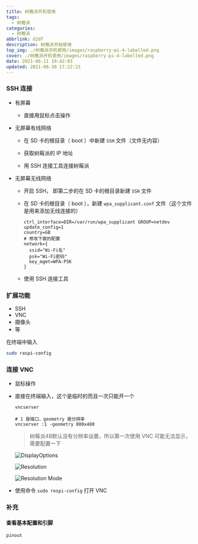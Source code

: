 ```yaml
---
title: 树莓派开机使用
tags:
  - 树莓派
categories:
  - 树莓派
abbrlink: d2df
description: 树莓派开始使用
top_img: ./树莓派开机使用/images/raspberry-pi-4-labelled.png
cover: ./树莓派开机使用/images/raspberry-pi-4-labelled.png
date: 2021-06-11 19:42:03
updated: 2021-08-30 17:22:23
---
```

### SSH 连接

- 有屏幕

  - 直接用鼠标点击操作

- 无屏幕有线网络

  - 在 SD 卡的根目录（ boot ）中新建 `SSH` 文件（文件无内容）

  - 获取树莓派的 IP 地址

  - 用 SSH 连接工具连接树莓派



- 无屏幕无线网络

  - 开启 SSH， 即第二步的在 SD 卡的根目录新建 `SSH` 文件

  - 在 SD 卡的根目录（ boot ），新建 `wpa_supplicant.conf` 文件（这个文件是用来添加无线连接的）

    ```config
    ctrl_interface=DIR=/var/run/wpa_supplicant GROUP=netdev
    update_config=1
    country=GB
    # 修改下面的配置
    network={
      ssid="Wi-Fi名"
      psk="Wi-Fi密码"
      key_mgmt=WPA-PSK
    }
    ```

  - 使用 SSH 连接工具

### 扩展功能

- SSH
- VNC
- 摄像头
- 等

在终端中输入

```bash
sudo raspi-config
```

### 连接 VNC

- 鼠标操作

- 直接在终端输入，这个是临时的而且一次只能开一个

  ```bash
  vncserver
  ```

  ```
  # 1 是端口，geometry 是分辨率
  vncserver :1 -geometry 800x480
  ```

  > 树莓派4B默认没有分辨率设置，所以第一次使用 VNC 可能无法显示，需要配置一下

  ![DisplayOptions](./树莓派开始使用/images/DisplayOptions.png)

  ![Resolution](./树莓派开始使用/images/Resolution.png)

  ![Resolution Mode](./树莓派开始使用/images/Resolution%20Mode.png)

- 使用命令 `sudo respi-config` 打开 VNC

### 补充

#### 查看基本配置和引脚

```bash
pinout
```

